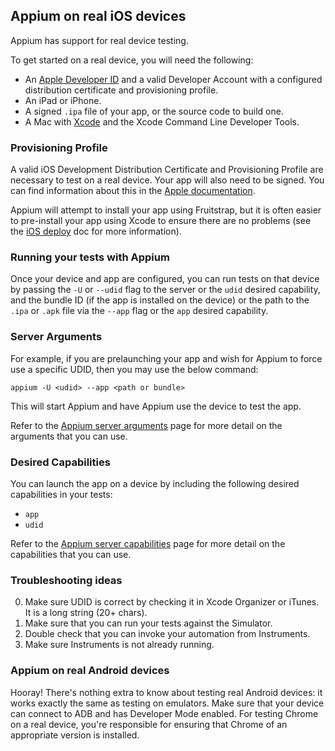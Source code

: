 ## Appium on real iOS devices

Appium has support for real device testing.

To get started on a real device, you will need the following:

* An [Apple Developer ID](https://developer.apple.com/programs/ios/)
 and a valid Developer Account with a configured distribution certificate and
 provisioning profile.
* An iPad or iPhone.
* A signed `.ipa` file of your app, or the source code to build one.
* A Mac with [Xcode](https://itunes.apple.com/en/app/xcode/id497799835?mt=12)
 and the Xcode Command Line Developer Tools.

### Provisioning Profile

A valid iOS Development Distribution Certificate and Provisioning Profile are
necessary to test on a real device. Your app will also need to be signed. You
can find information about this in the [Apple documentation](https://developer.apple.com/library/ios/documentation/IDEs/Conceptual/AppDistributionGuide/TestingYouriOSApp/TestingYouriOSApp.html).

Appium will attempt to install your app using Fruitstrap, but it is often easier
to pre-install your app using Xcode to ensure there are no problems (see the [iOS deploy](ios-deploy.md) doc for more information).

### Running your tests with Appium

Once your device and app are configured, you can run tests on that device by
passing the `-U` or `--udid` flag to the server or the `udid` desired capability,
and the bundle ID (if the app is installed on the device) or the path to the
`.ipa` or `.apk` file via the `--app` flag or the `app` desired capability.

### Server Arguments

For example, if you are prelaunching your app and wish for Appium to force use
a specific UDID, then you may use the below command:

```
appium -U <udid> --app <path or bundle>
```

This will start Appium and have Appium use the device to test the app.

Refer to the [Appium server arguments](/docs/en/writing-running-appium/server-args.md) page for more detail on
the arguments that you can use.

### Desired Capabilities

You can launch the app on a device by including the following desired
capabilities in your tests:

* `app`
* `udid`

Refer to the [Appium server capabilities](/docs/en/writing-running-appium/caps.md) page for more detail on
the capabilities that you can use.

### Troubleshooting ideas

0. Make sure UDID is correct by checking it in Xcode Organizer or iTunes. It
   is a long string (20+ chars).
0. Make sure that you can run your tests against the Simulator.
0. Double check that you can invoke your automation from Instruments.
0. Make sure Instruments is not already running.

### Appium on real Android devices

Hooray! There's nothing extra to know about testing real Android devices: it
works exactly the same as testing on emulators. Make sure that your device
can connect to ADB and has Developer Mode enabled. For testing Chrome on a real
device, you're responsible for ensuring that Chrome of an appropriate version
is installed.
